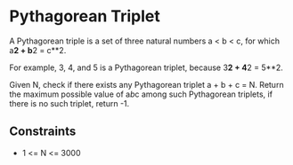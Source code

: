 # Pythagorean Triplet

A Pythagorean triple is a set of three natural numbers a < b < c, for which a**2 + b**2 = c**2.

For example, 3, 4, and 5 is a Pythagorean triplet, because 3**2 + 4**2 = 5**2.

Given N, check if there exists any Pythagorean triplet a + b + c = N. Return the maximum possible value of a*b*c
among such Pythagorean triplets, if there is no such triplet, return -1.

## Constraints

- 1 <= N <= 3000
